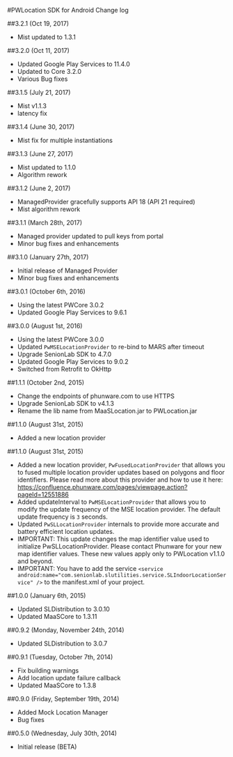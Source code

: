 #PWLocation SDK for Android Change log

##3.2.1 (Oct 19, 2017)
 * Mist updated to 1.3.1

##3.2.0 (Oct 11, 2017)
 * Updated Google Play Services to 11.4.0
 * Updated to Core 3.2.0
 * Various Bug fixes

##3.1.5 (July 21, 2017)
 * Mist v1.1.3
 * latency fix
 
##3.1.4 (June 30, 2017)
 * Mist fix for multiple instantiations

##3.1.3 (June 27, 2017)
 * Mist updated to 1.1.0
 * Algorithm rework

##3.1.2 (June 2, 2017)
 * ManagedProvider gracefully supports API 18 (API 21 required)
 * Mist algorithm rework

##3.1.1 (March 28th, 2017)
 * Managed provider updated to pull keys from portal
 * Minor bug fixes and enhancements

##3.1.0 (January 27th, 2017)
 * Initial release of Managed Provider
 * Minor bug fixes and enhancements

##3.0.1 (October 6th, 2016)
 *  Using the latest PWCore 3.0.2
 * Updated Google Play Services to 9.6.1

##3.0.0 (August 1st, 2016)
 *  Using the latest PWCore 3.0.0
 *  Updated `PwMSELocationProvider` to re-bind to MARS after timeout
 * Upgrade SenionLab SDK to 4.7.0
 * Updated Google Play Services to 9.0.2
 * Switched from Retrofit to OkHttp

##1.1.1 (October 2nd, 2015)
 *  Change the endpoints of phunware.com to use HTTPS
 *  Upgrade SenionLab SDK to v4.1.3
 *  Rename the lib name from MaaSLocation.jar to PWLocation.jar

##1.1.0 (August 31st, 2015)
 *  Added a new location provider

##1.1.0 (August 31st, 2015)
 *  Added a new location provider, `PwFusedLocationProvider` that allows you to fused multiple location provider updates based on polygons and floor identifiers. Please read more about this provider and how to use it here: https://confluence.phunware.com/pages/viewpage.action?pageId=12551886
 *  Added updateInterval to `PwMSELocationProvider` that allows you to modify the update frequency of the MSE location provider. The default update frequency is `3` seconds.
 *  Updated `PwSLLocationProvider` internals to provide more accurate and battery efficient location updates.
* IMPORTANT: This update changes the map identifier value used to initialize PwSLLocationProvider. Please contact Phunware for your new map identifier values. These new values apply only to PWLocation v1.1.0 and beyond.
* IMPORTANT: You have to add the service ```<service android:name="com.senionlab.slutilities.service.SLIndoorLocationService" />``` to the manifest.xml of your project.

##1.0.0 (January 6th, 2015)
 * Updated SLDistribution to 3.0.10
 * Updated MaaSCore to 1.3.11

##0.9.2 (Monday, November 24th, 2014)
 * Updated SLDistribution to 3.0.7

##0.9.1 (Tuesday, October 7th, 2014)
 * Fix building warnings
 * Add location update failure callback
 * Updated MaaSCore to 1.3.8

##0.9.0 (Friday, September 19th, 2014)
 * Added Mock Location Manager
 * Bug fixes

##0.5.0 (Wednesday, July 30th, 2014)
 * Initial release (BETA)
